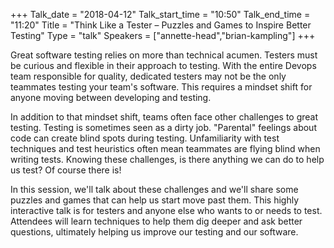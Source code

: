 +++
Talk_date = "2018-04-12"
Talk_start_time = "10:50"
Talk_end_time = "11:20"
Title = "Think Like a Tester – Puzzles and Games to Inspire Better Testing"
Type = "talk"
Speakers = ["annette-head","brian-kampling"]
+++

Great software testing relies on more than technical acumen. Testers must be curious and flexible in their approach to testing. With the entire Devops team responsible for quality, dedicated testers may not be the only teammates testing your team's software. This requires a mindset shift for anyone moving between developing and testing. 

In addition to that mindset shift, teams often face other challenges to great testing. Testing is sometimes seen as a dirty job. "Parental" feelings about code can create blind spots during testing. Unfamiliarity with test techniques and test heuristics often mean teammates are flying blind when writing tests. Knowing these challenges, is there anything we can do to help us test?  Of course there is!

In this session, we'll talk about these challenges and we'll share some puzzles and games that can help us start move past them. This highly interactive talk is for testers and anyone else who wants to or needs to test. Attendees will learn techniques to help them dig deeper and ask better questions, ultimately helping us improve our testing and our software.
